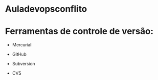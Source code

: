 # Auladevopsconflito
# Ferramentas de controle de versão:

* Mercurial

* GitHub

* Subversion

* CVS
